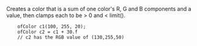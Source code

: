 Creates a color that is a sum of one color's R, G and B components and a value, 
then clamps each to be > 0 and < limit().

```{cpp.}
    ofColor c1(100, 255, 20);
    ofColor c2 = c1 + 30.f
    // c2 has the RGB value of (130,255,50)
```
